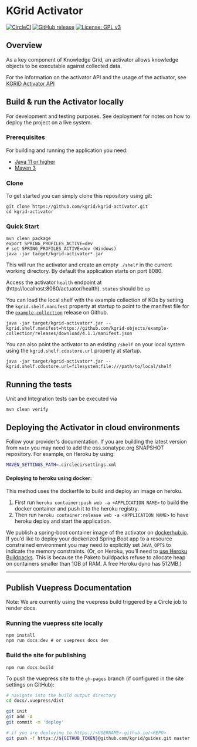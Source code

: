 # KGrid Activator 

[![CircleCI](https://circleci.com/gh/kgrid/kgrid-activator.svg?style=svg)](https://circleci.com/gh/kgrid/kgrid-activator)
[![GitHub release](https://img.shields.io/github/release/kgrid/kgrid-activator.svg)](https://github.com/kgrid/kgrid-activator/releases/)
[![License: GPL v3](https://img.shields.io/badge/License-GPLv3-blue.svg)](https://www.gnu.org/licenses/gpl-3.0)

## Overview

As a key component of Knowledge Grid, an activator allows knowledge objects to be executable against collected data.

For the information on the activator API and the usage of the activator, see [KGRID Activator API](docs/api.md)

## Build & run the Activator locally

For development and testing purposes. See deployment for notes on how to deploy the project on a live system.

### Prerequisites

For building and running the application you need:

- [Java 11 or higher](https://www.oracle.com/java/)
- [Maven 3](https://maven.apache.org)

### Clone

To get started you can simply clone this repository using git:

```
git clone https://github.com/kgrid/kgrid-activator.git
cd kgrid-activator
```

### Quick Start

```
mvn clean package
export SPRING_PROFILES_ACTIVE=dev 
# set SPRING_PROFILES_ACTIVE=dev (Windows)
java -jar target/kgrid-activator*.jar
```

This will run the activator and create an empty `./shelf` in the current working directory. By default the application
starts on port 8080.

Access the activator `health` endpoint at (http://localhost:8080/actuator/health).  `status` should be `up`

You can load the local shelf with the example collection of KOs by setting the `kgrid.shelf.manifest` property at
startup to point to the manifest file for
the [`example-collection`](https://github.com/kgrid-objects/example-collection/releases/latest) release on Github.

```
java -jar target/kgrid-activator*.jar --kgrid.shelf.manifest=https://github.com/kgrid-objects/example-collection/releases/download/4.1.1/manifest.json 
```

You can also point the activator to an existing `/shelf` on your local system using the  `kgrid.shelf.cdostore.url`
property at startup.

```
java -jar target/kgrid-activator*.jar --kgrid.shelf.cdostore.url=filesystem:file:///path/to/local/shelf
```

## Running the tests

Unit and Integration tests can be executed via

```
mvn clean verify
```

## Deploying the Activator in cloud environments

Follow your provider's documentation. If you are building the latest version from `main` you may need to add the
oss.sonatype.org SNAPSHOT repository. For example, on Heroku by using:

```bash
MAVEN_SETTINGS_PATH=.circleci/settings.xml
```

#### Deploying to heroku using docker:

This method uses the dockerfile to build and deploy an image on heroku.

1. First run `heroku container:push web -a <APPLICATION NAME>` to build the docker container and push it to the heroku
   registry.
1. Then run `heroku container:release web -a <APPLICATION NAME>` to have heroku deploy and start the application.

We publish a spring-boot container image of the activator on [dockerhub.io](https://hub.docker.com/r/kgrid/activator/tags?page=1&ordering=last_updated). If you’d like to deploy your dockerized Spring Boot app to a resource constrained environment you may need to explicitly set `JAVA_OPTS` to indicate the memory constraints. (Or, on Heroku, you’ll need to [use Heroku Buildpacks](https://developer.okta.com/blog/2020/12/28/spring-boot-docker#deploy-spring-boot--docker-to-heroku). This is because the Paketo buildpacks refuse to allocate heap on containers smaller than 1GB of RAM. A free Heroku dyno has 512MB.)

----
## Publish Vuepress Documentation

Note: We are currently using the vuepress build triggered by a Circle job to render docs.

### Running the vuepress site locally

```
npm install
npm run docs:dev # or vuepress docs dev
```

### Build the site for publishing

```
npm run docs:build
```

To push the vuepress site to the `gh-pages` branch (if configured in the site settings on GitHub):

```bash
# navigate into the build output directory
cd docs/.vuepress/dist

git init
git add -A
git commit -m 'deploy'

# if you are deploying to https://<USERNAME>.github.io/<REPO>
git push -f https://${GITHUB_TOKEN}@github.com/kgrid/guides.git master:gh-pages
```
